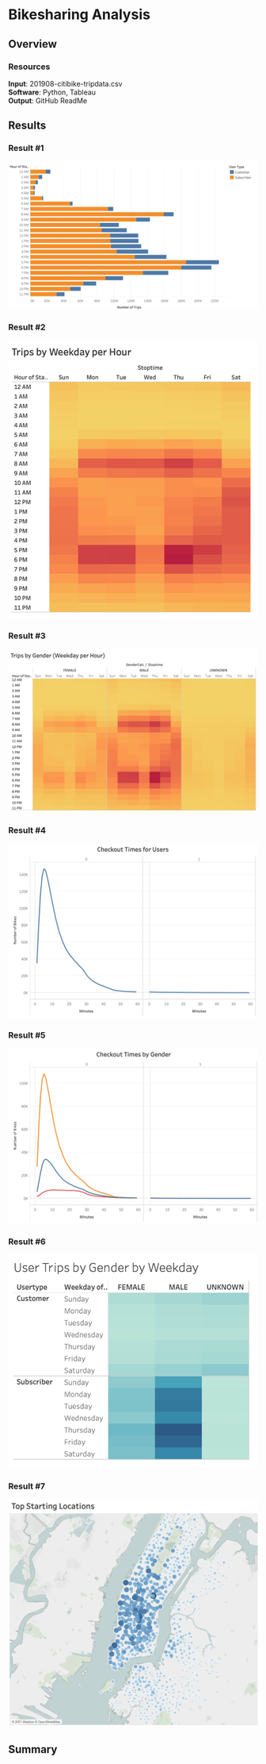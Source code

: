 # Bikesharing Analysis

## Overview

### Resources
**Input**: 201908-citibike-tripdata.csv <br/>
**Software**: Python, Tableau <br/>
**Output**: GitHub ReadMe <br/>

## Results

### Result #1
![August Peak Hours](https://github.com/mhorstman/Bikesharing/blob/main/Tableau_Screenshots/August_User_Peak_Hours.png)

### Result #2
![Trips by Weekday](https://github.com/mhorstman/Bikesharing/blob/main/Tableau_Screenshots/Trips_by_Weekday.png)

### Result #3
![Trips by Gender](https://github.com/mhorstman/Bikesharing/blob/main/Tableau_Screenshots/Trips_by_Gender.png)

### Result #4
![Checkout Times](https://github.com/mhorstman/Bikesharing/blob/main/Tableau_Screenshots/Checout_Times.png)

### Result #5
![Checkout Times by Gender](https://github.com/mhorstman/Bikesharing/blob/main/Tableau_Screenshots/Checkout_Times_by_Gender.png)

### Result #6
![User Trips by Gender](https://github.com/mhorstman/Bikesharing/blob/main/Tableau_Screenshots/User_Trips_by_Gender.png)

### Result #7
![Top Starting Locations](https://github.com/mhorstman/Bikesharing/blob/main/Tableau_Screenshots/Top_Starting_Locaitons.png)


## Summary
